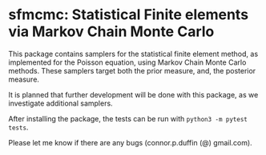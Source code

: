# sfmcmc: Statistical Finite elements via Markov Chain Monte Carlo

This package contains samplers for the statistical finite element method, as implemented for the Poisson equation, using Markov Chain Monte Carlo methods. These samplers target both the prior measure, and, the posterior measure.

It is planned that further development will be done with this package, as we investigate additional samplers.

After installing the package, the tests can be run with `python3 -m pytest tests`.

Please let me know if there are any bugs (connor.p.duffin (@) gmail.com).
